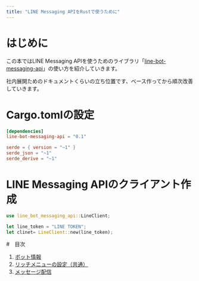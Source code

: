 ```yaml
---
title: "LINE Messaging APIをRustで使うために"
---
```



# はじめに
この本ではLINE Messaging APIを使うためのライブラリ「[line-bot-messaging-api](https://github.com/uiuifree/rust-line-messaging-api)」の使い方を紹介していきます。

社内展開ためのドキュメントくらいの立ち位置です、ベース作ってから順次改善していきます。


# Cargo.tomlの設定
```toml title:cargo.toml
[dependencies]
line-bot-messaging-api = "0.1"

serde = { version = "~1" }
serde_json = "~1"
serde_derive = "~1"
```


# LINE Messaging APIのクライアント作成

```rust
use line_bot_messaging_api::LineClient;

let line_token = "LINE TOKEN";
let clinet= LineClient::new(line_token);
```



#　目次

1. [ボット情報](bot)
2. [リッチメニューの設定（共通）](richmenu)
3. [メッセージ配信](message)


[//]: # (2. リッチメニューの設定（個人）)

[//]: # (4. MessageBuilderの使い方)

[//]: # (6. ユーザー情報の取得)

[//]: # (5. 集計)

[//]: # (5. オーディエンス管理)

[//]: # (5. グループトーク)

[//]: # (5. 複数人トーク)

[//]: # (5. リッチメニューエイリアス)
